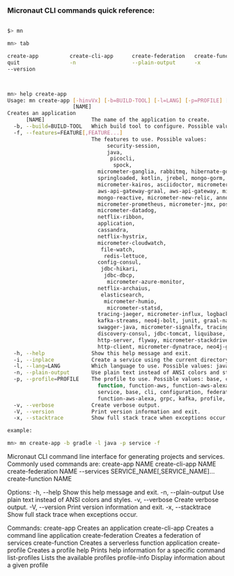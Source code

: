 ### Micronaut CLI commands quick reference:

```bash

$> mn

mn> tab

create-app          create-cli-app      create-federation   create-function     create-profile      help                list-profiles       profile-info        !                   exit                
quit                -n                  --plain-output      -x                  --stacktrace        -v                  --verbose           -h                  --help              -V                  
--version  



mn> help create-app
Usage: mn create-app [-hinvVx] [-b=BUILD-TOOL] [-l=LANG] [-p=PROFILE] [-f=FEATURE[,FEATURE...]]...
                     [NAME]
Creates an application
      [NAME]               The name of the application to create.
  -b, --build=BUILD-TOOL   Which build tool to configure. Possible values: gradle, maven.
  -f, --features=FEATURE[,FEATURE...]
                           The features to use. Possible values: 
                           		security-session, 
                           		java,
                           		 picocli,
                           		  spock,
                             micrometer-ganglia, rabbitmq, hibernate-gorm, graphql, hibernate-jpa, jib,
                             springloaded, kotlin, jrebel, mongo-gorm, micrometer-elastic,
                             micrometer-kairos, asciidoctor, micrometer-atlas, kafka,
                             aws-api-gateway-graal, aws-api-gateway, micrometer-appoptics,
                             mongo-reactive, micrometer-new-relic, annotation-api,
                             micrometer-prometheus, micrometer-jmx, postgres-reactive,
                             micrometer-datadog, 
                             netflix-ribbon, 
                             application, 
                             cassandra,
                             netflix-hystrix, 
                             micrometer-cloudwatch,
                              file-watch,
                               redis-lettuce,
                             config-consul,
                              jdbc-hikari,
                               jdbc-dbcp,
                                micrometer-azure-monitor,
                             netflix-archaius,
                              elasticsearch,
                               micrometer-humio,
                                micrometer-statsd,
                             tracing-jaeger, micrometer-influx, logback, micrometer-graphite,
                             kafka-streams, neo4j-bolt, junit, graal-native-image, micrometer-wavefront,
                             swagger-java, micrometer-signalfx, tracing-zipkin, discovery-eureka,
                             discovery-consul, jdbc-tomcat, liquibase, micrometer, security-jwt,
                             http-server, flyway, micrometer-stackdriver, management, spek, groovy,
                             http-client, micrometer-dynatrace, neo4j-gorm
  -h, --help               Show this help message and exit.
  -i, --inplace            Create a service using the current directory
  -l, --lang=LANG          Which language to use. Possible values: java, groovy, kotlin.
  -n, --plain-output       Use plain text instead of ANSI colors and styles.
  -p, --profile=PROFILE    The profile to use. Possible values: base, cli, configuration, federation,
                             function, function-aws, function-aws-alexa, grpc, kafka, profile, rabbitmq,
                             service, base, cli, configuration, federation, function, function-aws,
                             function-aws-alexa, grpc, kafka, profile, rabbitmq, service.
  -v, --verbose            Create verbose output.
  -V, --version            Print version information and exit.
  -x, --stacktrace         Show full stack trace when exceptions occur.

example:

mn> mn create-app -b gradle -l java -p service -f 


```



Micronaut CLI command line interface for generating projects and services.
Commonly used commands are:
  create-app NAME
  create-cli-app NAME
  create-federation NAME --services SERVICE_NAME[,SERVICE_NAME]...
  create-function NAME

Options:
  -h, --help           Show this help message and exit.
  -n, --plain-output   Use plain text instead of ANSI colors and styles.
  -v, --verbose        Create verbose output.
  -V, --version        Print version information and exit.
  -x, --stacktrace     Show full stack trace when exceptions occur.

Commands:
  create-app         Creates an application
  create-cli-app     Creates a command line application
  create-federation  Creates a federation of services
  create-function    Creates a serverless function application
  create-profile     Creates a profile
  help               Prints help information for a specific command
  list-profiles      Lists the available profiles
  profile-info       Display information about a given profile